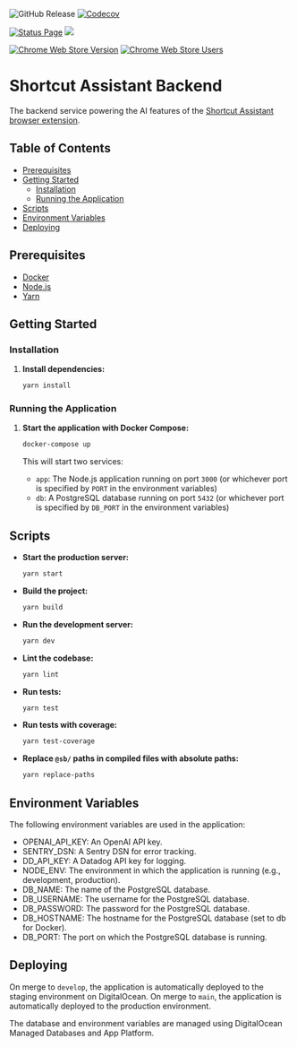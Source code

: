 ![GitHub Release](https://img.shields.io/github/v/release/JensAstrup/shortcut-assistant-backend?style=for-the-badge)
[![Codecov](https://img.shields.io/codecov/c/github/JensAstrup/shortcut-assistant-backend?style=for-the-badge&link=https%3A%2F%2Fapp.codecov.io%2Fgh%2FJensAstrup%2Fshortcut-assistant-backend)](https://app.codecov.io/gh/JensAstrup/shortcut-assistant-backend)

[![Status Page](https://img.shields.io/website?style=for-the-badge&url=https%3A%2F%2Fstatus.jensastrup.io%2F&label=Status%20Page)](https://status.jensastrup.io/)
![](https://api.checklyhq.com/v1/badges/checks/e8b42215-cec2-4553-9318-dc7ec168005a?style=for-the-badge&theme=dark&responseTime=true)

[![Chrome Web Store Version](https://img.shields.io/chrome-web-store/v/kmdlofehocppnlkpokdbiaalcelhedef?style=for-the-badge&)](https://chromewebstore.google.com/detail/shortcut-assistant/kmdlofehocppnlkpokdbiaalcelhedef?hl=en&authuser=0)
[![Chrome Web Store Users](https://img.shields.io/chrome-web-store/users/kmdlofehocppnlkpokdbiaalcelhedef?style=for-the-badge&)](https://chromewebstore.google.com/detail/shortcut-assistant/kmdlofehocppnlkpokdbiaalcelhedef?hl=en&authuser=0)


# Shortcut Assistant Backend

The backend service powering the AI features of the [Shortcut Assistant browser extension](https://github.com/JensAstrup/shortcut-assistant).

## Table of Contents
- [Prerequisites](#prerequisites)
- [Getting Started](#getting-started)
  - [Installation](#installation)
  - [Running the Application](#running-the-application)
- [Scripts](#scripts)
- [Environment Variables](#environment-variables)
- [Deploying](#deploying)

## Prerequisites

- [Docker](https://www.docker.com/get-started)
- [Node.js](https://nodejs.org/)
- [Yarn](https://yarnpkg.com/)

## Getting Started

### Installation

1. **Install dependencies:**
    ```sh
    yarn install
    ```

### Running the Application

1. **Start the application with Docker Compose:**
    ```sh
    docker-compose up
    ```

   This will start two services:
   - `app`: The Node.js application running on port `3000` (or whichever port is specified by `PORT` in the environment variables)
   - `db`: A PostgreSQL database running on port `5432` (or whichever port is specified by `DB_PORT` in the environment variables)


## Scripts

- **Start the production server:**
  ```sh
  yarn start
  ```

- **Build the project:**
  ```sh
  yarn build
  ```

- **Run the development server:**
  ```sh
  yarn dev
  ```

- **Lint the codebase:**
  ```sh
  yarn lint
  ```

- **Run tests:**
  ```sh
  yarn test
  ```

- **Run tests with coverage:**
  ```sh
  yarn test-coverage
  ```

- **Replace `@sb/` paths in compiled files with absolute paths:**
  ```sh
  yarn replace-paths
  ```

## Environment Variables

The following environment variables are used in the application:

- OPENAI_API_KEY: An OpenAI API key.
- SENTRY_DSN: A Sentry DSN for error tracking.
- DD_API_KEY: A Datadog API key for logging.
- NODE_ENV: The environment in which the application is running (e.g., development, production).
- DB_NAME: The name of the PostgreSQL database.
- DB_USERNAME: The username for the PostgreSQL database.
- DB_PASSWORD: The password for the PostgreSQL database.
- DB_HOSTNAME: The hostname for the PostgreSQL database (set to db for Docker).
- DB_PORT: The port on which the PostgreSQL database is running.


## Deploying

On merge to `develop`, the application is automatically deployed to the staging environment on DigitalOcean. 
On merge to `main`, the application is automatically deployed to the production environment. 

The database and environment variables are managed using DigitalOcean Managed Databases and App Platform.
